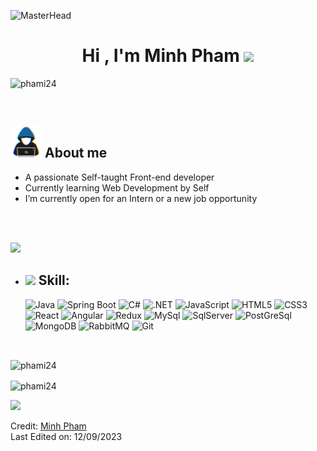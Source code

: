 ![MasterHead](https://images7.alphacoders.com/509/509782.jpg)
<h1 align="center"><b>Hi , I'm Minh Pham </b><img src="https://media.giphy.com/media/hvRJCLFzcasrR4ia7z/giphy.gif" width="35"></h1>


<p align="left"> <img src="https://komarev.com/ghpvc/?username=phami24&label=Profile%20views&color=0e75b6&style=flat" alt="phami24" /> </p>

<br>

## <picture><img src = "https://github.com/0xAbdulKhalid/0xAbdulKhalid/raw/main/assets/mdImages/about_me.gif" width = 50px></picture> **About me**

- A passionate Self-taught Front-end developer
- Currently learning Web Development by Self
- I’m currently open for an Intern or a new job opportunity

<br><br>

<img src="https://user-images.githubusercontent.com/73097560/115834477-dbab4500-a447-11eb-908a-139a6edaec5c.gif"><br>

<p align="center">

- ## <img src="https://media2.giphy.com/media/QssGEmpkyEOhBCb7e1/giphy.gif?cid=ecf05e47a0n3gi1bfqntqmob8g9aid1oyj2wr3ds3mg700bl&rid=giphy.gif" width ="25">  **Skill**:
  
    ![Java](https://img.shields.io/badge/Java-ED8B00?style=for-the-badge&logo=openjdk&logoColor=white)
    ![Spring Boot](https://img.shields.io/badge/Spring-6DB33F?style=for-the-badge&logo=spring&logoColor=white)
    ![C#](https://img.shields.io/badge/C%23-239120?style=for-the-badge&logo=c-sharp&logoColor=white)
    ![.NET](https://img.shields.io/badge/.NET-5C2D91?style=for-the-badge&logo=.net&logoColor=white)
    ![JavaScript](https://img.shields.io/badge/JavaScript%20-%23F7DF1E.svg?style=for-the-badge&logo=javascript&logoColor=black)
    ![HTML5](https://img.shields.io/badge/HTML5%20-%23E34F26.svg?style=for-the-badge&logo=html5&logoColor=white)
    ![CSS3](https://img.shields.io/badge/CSS%20-%231572B6.svg?style=for-the-badge&logo=css3&logoColor=white)\
    ![React](https://img.shields.io/badge/React-20232A?style=for-the-badge&logo=react&logoColor=61DAFB)
    ![Angular](https://img.shields.io/badge/Angular-DD0031?style=for-the-badge&logo=angular&logoColor=white)
    ![Redux](https://img.shields.io/badge/Redux-593D88?style=for-the-badge&logo=redux&logoColor=white)
    ![MySql](https://img.shields.io/badge/MySQL-005C84?style=for-the-badge&logo=mysql&logoColor=white)
    ![SqlServer](https://img.shields.io/badge/Microsoft%20SQL%20Server-CC2927?style=for-the-badge&logo=microsoft%20sql%20server&logoColor=white)
    ![PostGreSql](https://img.shields.io/badge/PostgreSQL-316192?style=for-the-badge&logo=postgresql&logoColor=white)
    ![MongoDB](https://img.shields.io/badge/MongoDB-4EA94B?style=for-the-badge&logo=mongodb&logoColor=white)
    ![RabbitMQ](https://img.shields.io/badge/rabbitmq-%23FF6600.svg?&style=for-the-badge&logo=rabbitmq&logoColor=white)
    ![Git](https://img.shields.io/badge/GIT-E44C30?style=for-the-badge&logo=git&logoColor=white)
  
 	
<br>


<p><img align="center" src="https://github-readme-stats.vercel.app/api/top-langs?username=phami24&show_icons=true&locale=en&layout=compact" alt="phami24" /></p>

<p><img align="center" src="https://github-readme-streak-stats.herokuapp.com/?user=phami24&" alt="phami24" /></p>

</p>


<img src="https://user-images.githubusercontent.com/73097560/115834477-dbab4500-a447-11eb-908a-139a6edaec5c.gif">

Credit: [Minh Pham](https://github.com/phami24)
<br>
Last Edited on: 12/09/2023
